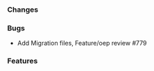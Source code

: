 <!--
SPDX-FileCopyrightText: 2025 Christian Winger <https://github.com/wingechr> © Öko-Institut e.V.
SPDX-FileCopyrightText: 2025 Christian Hofmann <https://github.com/christian-rli> © Reiner Lemoine Institut

SPDX-License-Identifier: CC0-1.0
-->

### Changes

### Bugs

- Add Migration files, Feature/oep review #779

### Features
